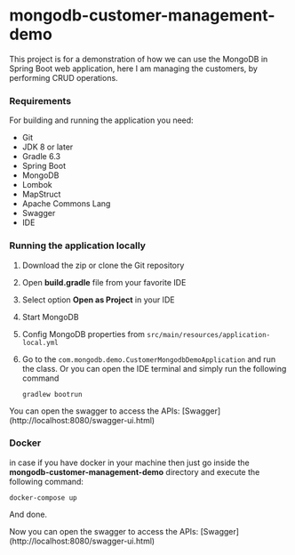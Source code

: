 # mongodb-customer-management-demo
This project is for a demonstration of how we can use 
the MongoDB in Spring Boot web application, 
here I am managing the customers, by performing CRUD 
operations.

### Requirements 
For building and running the application you need: 
* Git
* JDK 8 or later
* Gradle 6.3
* Spring Boot
* MongoDB
* Lombok
* MapStruct
* Apache Commons Lang
* Swagger
* IDE

### Running the application locally
1. Download the zip or clone the Git repository
2. Open **build.gradle** file from your favorite IDE
3. Select option **Open as Project** in your IDE
4. Start MongoDB
5. Config MongoDB properties from `src/main/resources/application-local.yml`
6. Go to the `com.mongodb.demo.CustomerMongodbDemoApplication` and run the class.
Or you can open the IDE terminal and simply run the following command
                
       gradlew bootrun

You can open the swagger to access the APIs: [Swagger] (http://localhost:8080/swagger-ui.html)

### Docker
in case if you have docker in your machine then just go inside 
the **mongodb-customer-management-demo** directory and execute the 
following command:

    docker-compose up
    
And done.

Now you can open the swagger to access the APIs: [Swagger] (http://localhost:8080/swagger-ui.html)